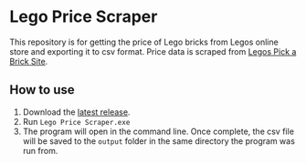 # Lego Price Scraper

This repository is for getting the price of Lego bricks from Legos online store and exporting it to csv format. Price
data is scraped from
[Legos Pick a Brick Site](https://www.lego.com/en-gb/pick-and-build/pick-a-brick?perPage=400).

## How to use

1) Download the [latest release](https://github.com/tinyTim567/Lego-Price-Scraper/releases/latest).
2) Run `Lego Price Scraper.exe`
3) The program will open in the command line. Once complete, the csv file will be saved to the `output` folder in the
   same directory the program was run from. 

